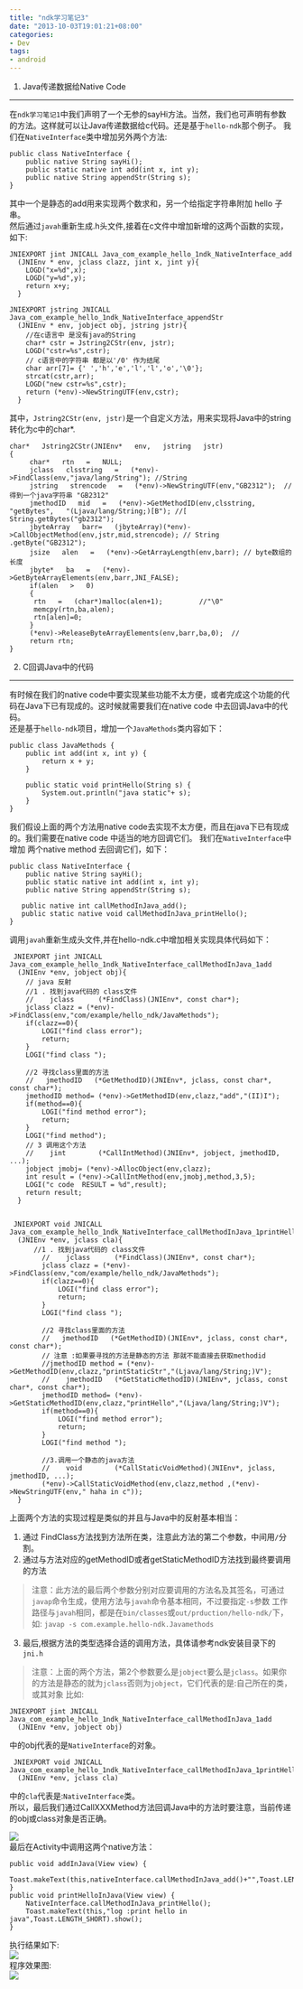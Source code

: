 ```yaml
---
title: "ndk学习笔记3"
date: "2013-10-03T19:01:21+08:00"
categories:
- Dev
tags:
- android
---
```

1. Java传递数据给Native Code
---
在`ndk学习笔记1`中我们声明了一个无参的sayHi方法。当然，我们也可声明有参数的方法。这样就可以让Java传递数据给c代码。还是基于`hello-ndk`那个例子。 <!--more-->
我们在`NativeInterface`类中增加另外两个方法:   

	public class NativeInterface {
    	public native String sayHi();
    	public static native int add(int x, int y);
    	public native String appendStr(String s);
	}
其中一个是静态的add用来实现两个数求和，另一个给指定字符串附加 hello 子串。  
然后通过`javah`重新生成.h头文件,接着在c文件中增加新增的这两个函数的实现，如下:  

	JNIEXPORT jint JNICALL Java_com_example_hello_1ndk_NativeInterface_add
	  (JNIEnv * env, jclass clazz, jint x, jint y){
		LOGD("x=%d",x);
		LOGD("y=%d",y);
		return x+y;
	  }

	JNIEXPORT jstring JNICALL Java_com_example_hello_1ndk_NativeInterface_appendStr
	  (JNIEnv * env, jobject obj, jstring jstr){
		//在c语言中 是没有java的String
		char* cstr = Jstring2CStr(env, jstr);
		LOGD("cstr=%s",cstr);
		// c语言中的字符串 都是以'/0' 作为结尾
		char arr[7]= {' ','h','e','l','l','o','\0'};
		strcat(cstr,arr);
		LOGD("new cstr=%s",cstr);
		return (*env)->NewStringUTF(env,cstr);
	  }
其中，`Jstring2CStr(env, jstr)`是一个自定义方法，用来实现将Java中的string转化为c中的char*.

	char*   Jstring2CStr(JNIEnv*   env,   jstring   jstr)
	{
		 char*   rtn   =   NULL;
		 jclass   clsstring   =   (*env)->FindClass(env,"java/lang/String"); //String
		 jstring   strencode   =   (*env)->NewStringUTF(env,"GB2312");  // 得到一个java字符串 "GB2312"
		 jmethodID   mid   =   (*env)->GetMethodID(env,clsstring,   "getBytes",   "(Ljava/lang/String;)[B"); //[ String.getBytes("gb2312");
		 jbyteArray   barr=   (jbyteArray)(*env)->CallObjectMethod(env,jstr,mid,strencode); // String .getByte("GB2312");
		 jsize   alen   =   (*env)->GetArrayLength(env,barr); // byte数组的长度
		 jbyte*   ba   =   (*env)->GetByteArrayElements(env,barr,JNI_FALSE);
		 if(alen   >   0)
		 {
		  rtn   =   (char*)malloc(alen+1);         //"\0"
		  memcpy(rtn,ba,alen);
		  rtn[alen]=0;
		 }
		 (*env)->ReleaseByteArrayElements(env,barr,ba,0);  //
		 return rtn;
	}
2. C回调Java中的代码
---
有时候在我们的native code中要实现某些功能不太方便，或者完成这个功能的代码在Java下已有现成的。这时候就需要我们在native code 中去回调Java中的代码。  
还是基于`hello-ndk`项目，增加一个`JavaMethods`类内容如下：  

	public class JavaMethods {
		public int add(int x, int y) {
			return x + y;
		}

		public static void printHello(String s) {
			System.out.println("java static"+ s);
		}
	}
我们假设上面的两个方法用native code去实现不太方便，而且在java下已有现成的。我们需要在native code 中适当的地方回调它们。  我们在`NativeInterface`中增加
两个native method 去回调它们，如下：  

	public class NativeInterface {
		public native String sayHi();
		public static native int add(int x, int y);
		public native String appendStr(String s);

	   public native int callMethodInJava_add();
	   public static native void callMethodInJava_printHello();
	}

调用`javah`重新生成头文件,并在hello-ndk.c中增加相关实现具体代码如下：  

	 JNIEXPORT jint JNICALL Java_com_example_hello_1ndk_NativeInterface_callMethodInJava_1add
	  (JNIEnv *env, jobject obj){
		// java 反射
		//1 . 找到java代码的 class文件
		//    jclass      (*FindClass)(JNIEnv*, const char*);
		jclass clazz = (*env)->FindClass(env,"com/example/hello_ndk/JavaMethods");
		if(clazz==0){
			LOGI("find class error");
			return;
		}
		LOGI("find class ");

		//2 寻找class里面的方法
		//   jmethodID   (*GetMethodID)(JNIEnv*, jclass, const char*, const char*);
		jmethodID method= (*env)->GetMethodID(env,clazz,"add","(II)I");
		if(method==0){
			LOGI("find method error");
			return;
		}
		LOGI("find method");
		// 3 调用这个方法
		//    jint        (*CallIntMethod)(JNIEnv*, jobject, jmethodID, ...);
		jobject jmobj= (*env)->AllocObject(env,clazz);
		int result = (*env)->CallIntMethod(env,jmobj,method,3,5);
		LOGI("c code  RESULT = %d",result);
		return result;
	  }


	 JNIEXPORT void JNICALL Java_com_example_hello_1ndk_NativeInterface_callMethodInJava_1printHello
	  (JNIEnv *env, jclass cla){
		  //1 . 找到java代码的 class文件
			//    jclass      (*FindClass)(JNIEnv*, const char*);
			jclass clazz = (*env)->FindClass(env,"com/example/hello_ndk/JavaMethods");
			if(clazz==0){
				LOGI("find class error");
				return;
			}
			LOGI("find class ");

			//2 寻找class里面的方法
			//   jmethodID   (*GetMethodID)(JNIEnv*, jclass, const char*, const char*);
			// 注意 :如果要寻找的方法是静态的方法 那就不能直接去获取methodid
			//jmethodID method = (*env)->GetMethodID(env,clazz,"printStaticStr","(Ljava/lang/String;)V");
			//    jmethodID   (*GetStaticMethodID)(JNIEnv*, jclass, const char*, const char*);
			jmethodID method= (*env)->GetStaticMethodID(env,clazz,"printHello","(Ljava/lang/String;)V");
			if(method==0){
				LOGI("find method error");
				return;
			}
			LOGI("find method ");

			//3.调用一个静态的java方法
			//    void        (*CallStaticVoidMethod)(JNIEnv*, jclass, jmethodID, ...);
			(*env)->CallStaticVoidMethod(env,clazz,method ,(*env)->NewStringUTF(env," haha in c"));
	  }
上面两个方法的实现过程是类似的并且与Java中的反射基本相当：

1. 通过 FindClass方法找到方法所在类，注意此方法的第二个参数，中间用`/`分割。
2. 通过与方法对应的getMethodID或者getStaticMethodID方法找到最终要调用的方法  
> 注意：此方法的最后两个参数分别对应要调用的方法名及其签名，可通过`javap`命令生成，使用方法与`javah`命令基本相同，不过要指定`-s`参数
> 工作路径与`javah`相同，都是在`bin/classes`或`out/prduction/hello-ndk/`下，如: `javap -s com.example.hello-ndk.Javamethods`

3. 最后,根据方法的类型选择合适的调用方法，具体请参考ndk安装目录下的`jni.h`  
> 注意：上面的两个方法，第2个参数要么是`jobject`要么是`jclass`。如果你的方法是静态的就为`jclass`否则为`jobject`，它们代表的是:自己所在的类，或其对象
> 比如: 


	JNIEXPORT jint JNICALL Java_com_example_hello_1ndk_NativeInterface_callMethodInJava_1add
	  (JNIEnv *env, jobject obj)

中的obj代表的是`NativeInterface`的对象。

	 JNIEXPORT void JNICALL Java_com_example_hello_1ndk_NativeInterface_callMethodInJava_1printHello
	  (JNIEnv *env, jclass cla)

中的`cla`代表是:`NativeInterface`类。  
所以，最后我们通过CallXXXMethod方法回调Java中的方法时要注意，当前传递的obj或class对象是否正确。

![](http://77g5pl.com1.z0.glb.clouddn.com/imgndk3-javap.png)  
最后在Activity中调用这两个native方法：  

    public void addInJava(View view) {
        Toast.makeText(this,nativeInterface.callMethodInJava_add()+"",Toast.LENGTH_SHORT).show();
    }
    public void printHelloInJava(View view) {
        NativeInterface.callMethodInJava_printHello();
        Toast.makeText(this,"log :print hello in java",Toast.LENGTH_SHORT).show();
    }

执行结果如下:  
![](http://77g5pl.com1.z0.glb.clouddn.com/imgndk3-result.png)  
程序效果图:  
![](http://77g5pl.com1.z0.glb.clouddn.com/imgndk3-run.png)

